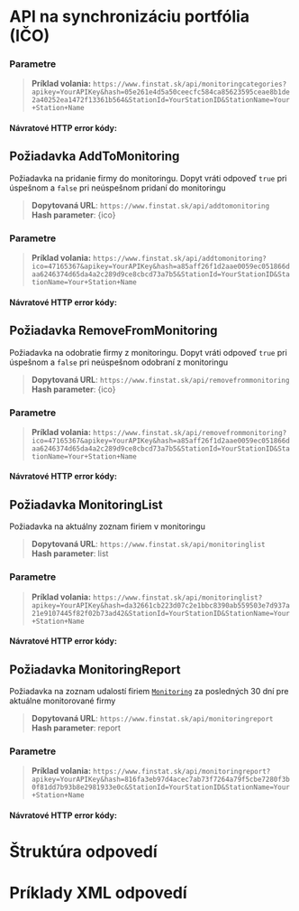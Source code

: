 # API na synchronizáciu portfólia (IČO)

[](monitoring-categories.md ':include')

### Parametre
[](../../../common/parameters/parameters-sk.md ':include')

> **Príklad volania:** ```https://www.finstat.sk/api/monitoringcategories?apikey=YourAPIKey&hash=05e261e4d5a50ceecfc584ca85623595ceae8b1de2a40252ea1472f13361b564&StationId=YourStationID&StationName=Your+Station+Name```

#### Návratové HTTP error kódy:
[](../../../common/http/errorcodes-sk.md ':include')

## Požiadavka AddToMonitoring
Požiadavka na pridanie firmy do monitoringu.
Dopyt vráti odpoveď `true` pri úspešnom a `false`  pri neúspešnom pridaní do monitoringu

> **Dopytovaná URL**: ```https://www.finstat.sk/api/addtomonitoring```<br />
> **Hash parameter**: {ico}

### Parametre
[](../../../common/parameters/monitoring-addremove-ico-sk.md ':include')

[](../../../common/parameters/parameters-sk.md ':include')

> **Príklad volania:** ```https://www.finstat.sk/api/addtomonitoring?ico=47165367&apikey=YourAPIKey&hash=a85aff26f1d2aae0059ec051866daa6246374d65da4a2c289d9ce8cbcd73a7b5&StationId=YourStationID&StationName=Your+Station+Name```

#### Návratové HTTP error kódy:
[](../../../common/http/errorcodes-sk.md ':include')

## Požiadavka RemoveFromMonitoring
Požiadavka na odobratie firmy z monitoringu.
Dopyt vráti odpoveď `true` pri úspešnom a `false`  pri neúspešnom odobraní z monitoringu

> **Dopytovaná URL**: ```https://www.finstat.sk/api/removefrommonitoring```<br />
> **Hash parameter**: {ico}

### Parametre
[](../../../common/parameters/monitoring-addremove-ico-sk.md ':include')

[](../../../common/parameters/parameters-sk.md ':include')

> **Príklad volania:** ```https://www.finstat.sk/api/removefrommonitoring?ico=47165367&apikey=YourAPIKey&hash=a85aff26f1d2aae0059ec051866daa6246374d65da4a2c289d9ce8cbcd73a7b5&StationId=YourStationID&StationName=Your+Station+Name```

#### Návratové HTTP error kódy:
[](../../../common/http/errorcodes-sk.md ':include')

## Požiadavka MonitoringList
Požiadavka na aktuálny zoznam firiem v monitoringu

> **Dopytovaná URL**: ```https://www.finstat.sk/api/monitoringlist```<br />
> **Hash parameter**: list

### Parametre
[](../../../common/parameters/monitoring-category-sk.md ':include')

[](../../../common/parameters/parameters-sk.md ':include')

> **Príklad volania:** ```https://www.finstat.sk/api/monitoringlist?apikey=YourAPIKey&hash=da32661cb223d07c2e1bbc8390ab559503e7d937a21e9107445f82f02b73ad42&StationId=YourStationID&StationName=Your+Station+Name```

#### Návratové HTTP error kódy:
[](../../../common/http/errorcodes-sk.md ':include')

## Požiadavka MonitoringReport
Požiadavka na zoznam udalostí firiem [`Monitoring`](#Monitoring) za posledných 30 dní pre aktuálne monitorované firmy

> **Dopytovaná URL**: ```https://www.finstat.sk/api/monitoringreport```<br />
> **Hash parameter**: report

### Parametre
[](../../../common/parameters/monitoring-category-sk.md ':include')

[](../../../common/parameters/parameters-sk.md ':include')

> **Príklad volania:** ```https://www.finstat.sk/api/monitoringreport?apikey=YourAPIKey&hash=816fa3eb97d4acec7ab73f7264a79f5cbe7280f3b0f81dd7b93b8e2981933e0c&StationId=YourStationID&StationName=Your+Station+Name```

#### Návratové HTTP error kódy:
[](../../../common/http/errorcodes-sk.md ':include')

# Štruktúra odpovedí

[](../../../common/responses/monitoring-categories-sk.md ':include')

[](../../../common/responses/monitoring-ico-sk.md ':include')

# Príklady XML odpovedí

[](../../../common/examples/monitoring-categories.md ':include')

[](../../../common/examples/monitoring-list.md ':include')

[](../../../common/examples/monitoring-report.md ':include')